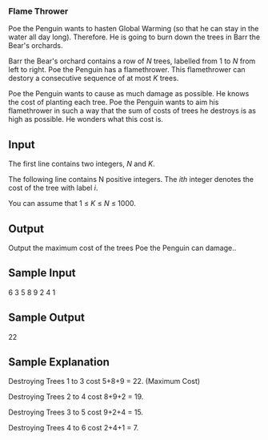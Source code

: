 ### Flame Thrower

Poe the Penguin wants to hasten Global Warming (so that he can stay in the water all day long). Therefore. He is going to burn down the trees in Barr the Bear's orchards.

Barr the Bear's orchard contains a row of *N* trees, labelled from 1 to *N* from left to right. Poe the Penguin has a flamethrower. This flamethrower can destory a consecutive sequence of at most *K* trees.

Poe the Penguin wants to cause as much damage as possible. He knows the cost of planting each tree. Poe the Penguin wants to aim his flamethrower in such a way that the sum of costs of trees he destroys is as high as possible. He wonders what this cost is.

Input
-----

The first line contains two integers, *N* and *K*.

The following line contains N positive integers. The *ith* integer denotes the cost of the tree with label *i*.

You can assume that 1 ≤ *K* ≤ *N* ≤ 1000.

Output
------

Output the maximum cost of the trees Poe the Penguin can damage..

Sample Input
------------

6 3
5 8 9 2 4 1

Sample Output
-------------

22

Sample Explanation
------------------

Destroying Trees 1 to 3 cost 5+8+9 = 22. (Maximum Cost)

Destroying Trees 2 to 4 cost 8+9+2 = 19.

Destroying Trees 3 to 5 cost 9+2+4 = 15.

Destroying Trees 4 to 6 cost 2+4+1 = 7.